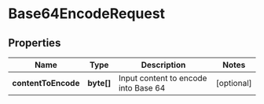
# Base64EncodeRequest

## Properties
Name | Type | Description | Notes
------------ | ------------- | ------------- | -------------
**contentToEncode** | **byte[]** | Input content to encode into Base 64 |  [optional]



